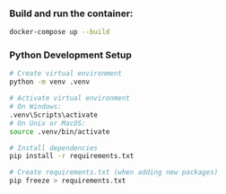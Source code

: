 ### Build and run the container:
```bash
docker-compose up --build
```

### Python Development Setup
```bash
# Create virtual environment
python -m venv .venv

# Activate virtual environment
# On Windows:
.venv\Scripts\activate
# On Unix or MacOS:
source .venv/bin/activate

# Install dependencies
pip install -r requirements.txt

# Create requirements.txt (when adding new packages)
pip freeze > requirements.txt
```